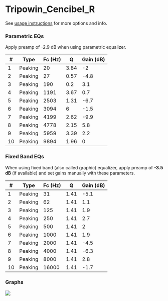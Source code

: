 # Tripowin_Cencibel_R
See [usage instructions](https://github.com/jaakkopasanen/AutoEq#usage) for more options and info.

### Parametric EQs
Apply preamp of -2.9 dB when using parametric equalizer.

|   # | Type    |   Fc (Hz) |    Q |   Gain (dB) |
|-----|---------|-----------|------|-------------|
|   1 | Peaking |        20 | 3.84 |        -2   |
|   2 | Peaking |        27 | 0.57 |        -4.8 |
|   3 | Peaking |       190 | 0.2  |         3.1 |
|   4 | Peaking |      1191 | 3.67 |         0.7 |
|   5 | Peaking |      2503 | 1.31 |        -6.7 |
|   6 | Peaking |      3094 | 6    |        -1.5 |
|   7 | Peaking |      4199 | 2.62 |        -9.9 |
|   8 | Peaking |      4778 | 2.15 |         5.8 |
|   9 | Peaking |      5959 | 3.39 |         2.2 |
|  10 | Peaking |      9894 | 1.96 |         0   |

### Fixed Band EQs
When using fixed band (also called graphic) equalizer, apply preamp of **-3.5 dB** (if available) and set gains manually with these parameters.

|   # | Type    |   Fc (Hz) |    Q |   Gain (dB) |
|-----|---------|-----------|------|-------------|
|   1 | Peaking |        31 | 1.41 |        -5.1 |
|   2 | Peaking |        62 | 1.41 |         1.1 |
|   3 | Peaking |       125 | 1.41 |         1.9 |
|   4 | Peaking |       250 | 1.41 |         2.7 |
|   5 | Peaking |       500 | 1.41 |         2   |
|   6 | Peaking |      1000 | 1.41 |         1.9 |
|   7 | Peaking |      2000 | 1.41 |        -4.5 |
|   8 | Peaking |      4000 | 1.41 |        -6.3 |
|   9 | Peaking |      8000 | 1.41 |         2.8 |
|  10 | Peaking |     16000 | 1.41 |        -1.7 |

### Graphs
![](./Tripowin_Cencibel_R.png)
